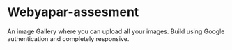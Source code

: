 # Webyapar-assesment

An image Gallery where you can upload all your images. Build using Google authentication and completely responsive. 
